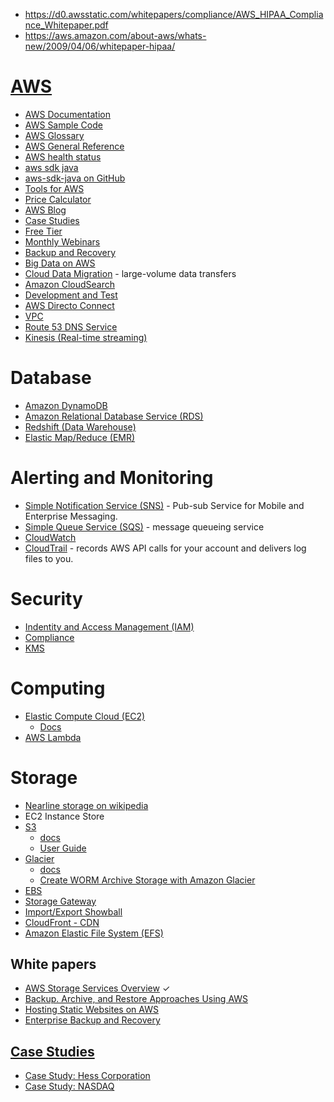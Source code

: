 - https://d0.awsstatic.com/whitepapers/compliance/AWS_HIPAA_Compliance_Whitepaper.pdf
- https://aws.amazon.com/about-aws/whats-new/2009/04/06/whitepaper-hipaa/

# [AWS](https://aws.amazon.com/)
- [AWS Documentation](http://aws.amazon.com/documentation/)
- [AWS Sample Code](http://aws.amazon.com/code)
- [AWS Glossary](http://docs.aws.amazon.com/general/latest/gr/glos-chap.html)
- [AWS General Reference](http://docs.aws.amazon.com/general/latest/gr/Welcome.html)
- [AWS health status](http://status.aws.amazon.com/)
- [aws sdk java](http://aws.amazon.com/sdk-for-java/)
- [aws-sdk-java on GitHub](https://github.com/aws/aws-sdk-java)
- [Tools for AWS](http://aws.amazon.com/tools/)
- [Price Calculator](http://calculator.s3.amazonaws.com/index.html)
- [AWS Blog](https://aws.amazon.com/blogs/aws/)
- [Case Studies](http://aws.amazon.com/solutions/case-studies/)
- [Free Tier](http://aws.amazon.com/free/)
- [Monthly Webinars](https://aws.amazon.com/about-aws/events/monthlywebinarseries/)
- [Backup and Recovery](https://aws.amazon.com/backup-recovery/)
- [Big Data on AWS](https://aws.amazon.com/big-data/)
- [Cloud Data Migration](https://aws.amazon.com/cloud-data-migration/) - large-volume data transfers
- [Amazon CloudSearch](http://aws.amazon.com/cloudsearch/)
- [Development and Test](https://aws.amazon.com/dev-test/)
- [AWS Directo Connect](http://aws.amazon.com/directconnect/)
- [VPC](https://aws.amazon.com/vpc/)
- [Route 53 DNS Service](https://aws.amazon.com/route53/)
- [Kinesis (Real-time streaming)](https://aws.amazon.com/kinesis/)

# Database
- [Amazon DynamoDB](http://aws.amazon.com/dynamodb/)
- [Amazon Relational Database Service (RDS)](http://aws.amazon.com/rds/)
- [Redshift (Data Warehouse)](https://aws.amazon.com/redshift/)
- [Elastic Map/Reduce (EMR)](https://aws.amazon.com/elasticmapreduce/)

# Alerting and Monitoring
- [Simple Notification Service (SNS)](http://aws.amazon.com/sns/) - Pub-sub Service for Mobile and Enterprise Messaging.
- [Simple Queue Service (SQS)](http://aws.amazon.com/sqs/) - message queueing service
- [CloudWatch](https://aws.amazon.com/cloudwatch/)
- [CloudTrail](http://aws.amazon.com/cloudtrail/) - records AWS API calls for your account and delivers log files to you.

# Security
- [Indentity and Access Management (IAM)](https://aws.amazon.com/iam/)
- [Compliance](http://aws.amazon.com/compliance/)
- [KMS](https://aws.amazon.com/kms/)

# Computing
- [Elastic Compute Cloud (EC2)](http://aws.amazon.com/ec2/)
    + [Docs](http://docs.aws.amazon.com/AWSEC2/latest/UserGuide/concepts.html)
- [AWS Lambda](http://aws.amazon.com/lambda/)

# Storage
- [Nearline storage on wikipedia](https://en.wikipedia.org/wiki/Nearline_storage)
- EC2 Instance Store
- [S3](https://aws.amazon.com/s3/)
    + [docs](http://docs.aws.amazon.com/AmazonS3/latest/dev/Welcome.html)
    + [User Guide](http://docs.aws.amazon.com/AmazonS3/latest/UG/Welcome.html)
- [Glacier](https://aws.amazon.com/glacier/)
    + [docs](http://docs.aws.amazon.com/amazonglacier/latest/dev/introduction.html)
    + [Create WORM Archive Storage with Amazon Glacier](https://aws.amazon.com/blogs/aws/glacier-vault-lock/)
- [EBS](https://aws.amazon.com/ebs/)
- [Storage Gateway](http://aws.amazon.com/storagegateway/)
- [Import/Export Showball](https://aws.amazon.com/importexport/)
- [CloudFront - CDN](http://aws.amazon.com/cloudfront/)
- [Amazon Elastic File System (EFS)](https://aws.amazon.com/efs/)

## White papers
- [AWS Storage Services Overview](https://d0.awsstatic.com/whitepapers/AWS%20Storage%20Services%20Whitepaper-v9.pdf) ✓
- [Backup. Archive, and Restore Approaches Using AWS](https://d0.awsstatic.com/whitepapers/Backup_Archive_and_Restore_Approaches_Using_AWS.pdf)
- [Hosting Static Websites on AWS](https://d0.awsstatic.com/whitepapers/Building%20Static%20Websites%20on%20AWS.pdf)
- [Enterprise Backup and Recovery](https://d0.awsstatic.com/whitepapers/best-practices-for-backup-and-recovery-on-prem-to-aws.pdf)

## [Case Studies](https://aws.amazon.com/solutions/case-studies/)
- [Case Study: Hess Corporation](https://aws.amazon.com/solutions/case-studies/hess-corporation/)
- [Case Study: NASDAQ](https://aws.amazon.com/solutions/case-studies/nasdaq-finqloud/)
